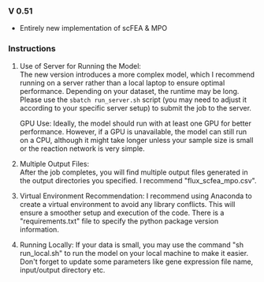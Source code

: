 ### V 0.51
 - Entirely new implementation of scFEA & MPO

### Instructions

1. Use of Server for Running the Model:  
   The new version introduces a more complex model, which I recommend running on a server rather than a local laptop to ensure optimal performance. Depending on your dataset, the runtime may be long. Please use the `sbatch run_server.sh` script (you may need to adjust it according to your specific server setup) to submit the job to the server.  

   GPU Use: Ideally, the model should run with at least one GPU for better performance. However, if a GPU is unavailable, the model can still run on a CPU, although it might take longer unless your sample size is small or the reaction network is very simple.  

2. Multiple Output Files:  
   After the job completes, you will find multiple output files generated in the output directories you specified.  I recommend "flux_scfea_mpo.csv".

3.  Virtual Environment Recommendation:
I recommend using Anaconda to create a virtual environment to avoid any library conflicts. This will ensure a smoother setup and execution of the code. There is a "requirements.txt" file to specify the python package version information.
4. Running Locally:
If your data is small, you may use the command "sh run_local.sh" to run the model on your local machine to make it easier. Don't forget to update some parameters like gene expression file name, input/output directory etc.

